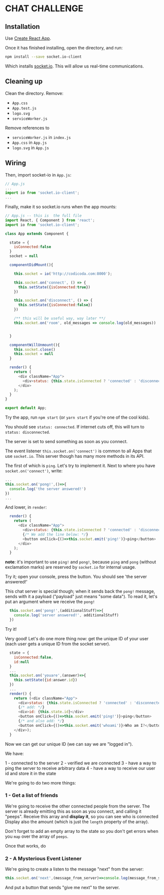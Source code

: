 # CHAT CHALLENGE


## Installation

Use [Create React App](https://github.com/facebook/create-react-app).

Once it has finished installing, open the directory, and run:

```sh
npm install --save socket.io-client
```

Which installs [socket.io](https://socket.io/). This will allow us real-time communications.

## Cleaning up

Clean the directory. Remove:
- `App.css`
- `App.test.js`
- `logo.svg`
- `serviceWorker.js`

Remove references to
- `serviceWorker.js` in `index.js`
- `App.css` in `App.js`
- `logo.svg` in `App.js`

## Wiring

Then, import socket-io in `App.js`:

```js
// App.js
...
import io from 'socket.io-client';
...
```

Finally, make it so socket.io runs when the app mounts:

```js
// App.js -- this is  the full file
import React, { Component } from 'react';
import io from 'socket.io-client';

class App extends Component {

  state = {
    isConnected:false
  }
  socket = null

  componentDidMount(){

    this.socket = io('http://codicoda.com:8000');

    this.socket.on('connect', () => {
      this.setState({isConnected:true})
    })

    this.socket.on('disconnect', () => {
      this.setState({isConnected:false})
    })

    /** this will be useful way, way later **/
    this.socket.on('room', old_messages => console.log(old_messages))


  }

  componentWillUnmount(){
    this.socket.close()
    this.socket = null
  }

  render() {
    return (
      <div className="App">
        <div>status: {this.state.isConnected ? 'connected' : 'disconnected'}</div>
      </div>
    );
  }
}

export default App;

```

Try the app, run `npm start` (or `yarn start` if you're one of the cool kids).

You should see `status: connected`. If internet cuts off, this will turn to `status: disconnected`.

The server is set to send something as soon as you connect.

The event listener `this.socket.on('connect')` is common to all Apps that use `socket.io`. This server though has many more methods in its API.

The first of which is `ping`. Let's try to implement it. Next to where you have `socket.on('connect')`, write:

```js
...
this.socket.on('pong!',()=>{
  console.log('the server answered!')
})
...
```

And lower, in `render`:

```js
  render() {
    return (
      <div className="App">
        <div>status: {this.state.isConnected ? 'connected' : 'disconnected'}</div>
        {/* We add the line below: */}
        <button onClick={()=>this.socket.emit('ping!')}>ping</button>
      </div>
    );
  }
```

**note**: it's important to use `ping!` and `pong!`, because `ping` and `pong` (without exclamation marks) are reserved by `socket.io` for internal usage.

Try it; open your console, press the button. You should see 'the server answered!'

This chat server is special though; when it sends back the `pong!` message, sends with it a payload ("payload" just means "some data"). To read it, let's put an argument where we receive the `pong!`

```js
  this.socket.on('pong!',(additionalStuff)=>{
    console.log('server answered!', additionalStuff)
  })
```

Try it!

Very good! Let's do one more thing now: get the unique ID of your user (each user gets a unique ID from the socket server).

```js
  state = {
    isConnected:false,
    id:null
  }
  ...
  this.socket.on('youare',(answer)=>{
    this.setState({id:answer.id})
  })
  ...
  render() {
    return (<div className="App">
      <div>status: {this.state.isConnected ? 'connected' : 'disconnected'}</div>
      {/* add: */}
      <div>id: {this.state.id}</div>
      <button onClick={()=>this.socket.emit('ping!')}>ping</button>
      {/* and also add: */}
      <button onClick={()=>this.socket.emit('whoami')}>Who am I?</button>
    </div>);
  }
```

Now we can get our unique ID (we can say we are "logged in").

We have:

1 - connected to the server
2 - verified we are connected
3 - have a way to ping the server to receive arbitrary data
4 - have a way to receive our user id and store it in the state

We're going to do two more things:

### 1 - Get a list of friends

We're going to receive the other connected people from the server. The server is already emitting this as soon as you connect, and calling it "peeps". Receive this array and **display it**, so you can see who is connected Display also the amount (which is just the `length` property of the array).  

Don't forget to add an empty array to the state so you don't get errors when you `map` over the array of `peeps`.

Once that works, do 

### 2 - A Mysterious Event Listener

We're going to create a listen to the message "next" from the server:

```js
this.socket.on('next',(message_from_server)=>console.log(message_from_server))
```

And put a button that sends "give me next" to the server.